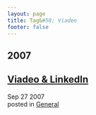 ```yaml
---
layout: page
title: Tag&#58; Viadeo
footer: false
---
```


<div id="blog-archives" class="category">
<h2>2007</h2>

<article>
<h1><a href="/2007/09/27/viadeo-linkedin/index.html">Viadeo & LinkedIn</a></h1>
<time datetime="2007-09-27T00:00:00-06:00" pubdate><span class='month'>Sep</span> <span class='day'>27</span> <span class='year'>2007</span></time>
<footer>
<span class="categories">posted in 
<a href='/categories/general/'>General</a></span>
</footer>
</article>
</div>
